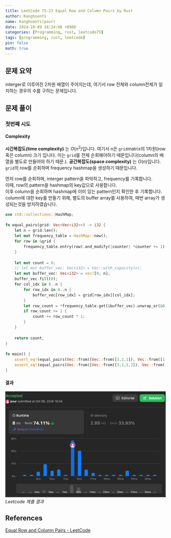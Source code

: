 ```yaml
---
title: LeetCode 75-23 Equal Row and Column Pairs by Rust
author: KanghoonYi
name: KanghoonYi(pour)
date: 2024-10-09 18:24:00 +0900
categories: [Programming, rust, leetcode75]
tags: [programming, rust, leetcode]
pin: false
math: true
---
```


## 문제 요약
interger로 이루어진 2차원 배열이 주어지는데, 여기서 row 전체와 column전체가 일치하는 경우의 수를 구하는 문제입니다.

## 문제 풀이

### 첫번째 시도

#### Complexity
**시간복잡도(time complexity)** 는 $O(n^2)$입니다. 여기서 n은 `grid`matrix의 1차원(row혹은 column) 크기 입니다. 이는 `grid`를 전체 순회해야하기 때문입니다(column의 배열을 별도로 만들어야 하기 때문.).
**공간복잡도(space complexity)** 는 $O(n)$입니다. `grid`의 row를 순회하며 frequency hashmap을 생성하기 때문입니다.

먼저 row를 순회하며, interger pattern을 파악하고, frequency를 기록합니다.  
이때, row의 pattern을 hashmap의 key값으로 사용합니다.  
이후 column을 순회하며 hashmap에 이미 있는 pattern인지 확인한 후 기록합니다.  
column에 대한 key를 만들기 위해, 별도의 buffer array를 사용하여, 매번 array가 생성되는것을 방지하였습니다.

```rust
use std::collections::HashMap;

fn equal_pairs(grid: Vec<Vec<i32>>) -> i32 {
    let n = grid.len();
    let mut frequency_table = HashMap::new();
    for row in &grid {
        frequency_table.entry(row).and_modify(|counter| *counter += 1).or_insert(1);
    }

    let mut count = 0;
    // let mut buffer_vec: Vec<i32> = Vec::with_capacity(n);
    let mut buffer_vec: Vec<i32> = vec![0; n];
    buffer_vec.fill(0);
    for col_idx in 0..n {
        for row_idx in 0..n {
            buffer_vec[row_idx] = grid[row_idx][col_idx];
        }
        let row_count = *frequency_table.get(&buffer_vec).unwrap_or(&0);
        if row_count >= 1 {
            count += row_count * 1;
        }
    }

    return count;
}

fn main() {
    assert_eq!(equal_pairs(Vec::from([Vec::from([3,2,1]), Vec::from([1,7,6]), Vec::from([2,7,7])])), 1);
    assert_eq!(equal_pairs(Vec::from([Vec::from([3,1,2,2]), Vec::from([1,4,4,5]), Vec::from([2,4,2,2]), Vec::from([2,4,2,2])])), 3);
}
```

#### 결과
![leetcode-23-submission-1](/assets/img/for-post/Equal%20Row%20and%20Column%20Pairs/rust_submission_1.png)
_Leetcode 제출 결과_

## References

[Equal Row and Column Pairs - LeetCode](https://leetcode.com/problems/equal-row-and-column-pairs/?envType=study-plan-v2&envId=leetcode-75)
